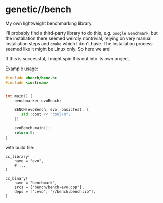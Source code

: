 # genetic//bench

My own lightweight benchmarking library.

I'll probably find a third-party library to do this, e.g. `Google Benchmark`, but the installation there seemed weirdly nontrivial, relying on very manual installation steps and `cmake` which I don't have.  The installation process seemed like it might be Linux only.  So here we are!

If this is successful, I might spin this out into its own project.

Example usage:


```c++
#include <bench/benc.h>
#include <iostream>


int main() {
    benchmarker evoBench;

    BENCH(evoBench, evo, basicTest, {
       std::cout << "cool\n"; 
    })

    evoBench.main();
    return 0;
}
```

with build file:

```
cc_library(
    name = "evo",
    # ...
)

cc_binary(
    name = "benchmark",
    srcs = ["bench/bench-evo.cpp"],
    deps = [":evo", "//bench:benchlib"],
)
```